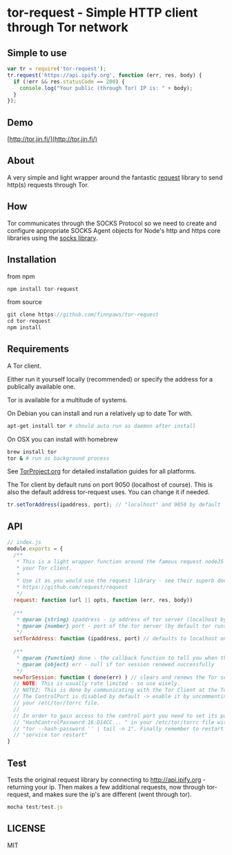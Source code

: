 # tor-request - Simple HTTP client through Tor network

## Simple to use
```js
var tr = require('tor-request');
tr.request('https://api.ipify.org', function (err, res, body) {
  if (!err && res.statusCode == 200) {
    console.log("Your public (through Tor) IP is: " + body);
  }
});
```
## Demo
[http://tor.jin.fi/](http://tor.jin.fi/)

## About
A very simple and light wrapper around the fantastic [request](https://github.com/request/request) library to send http(s) requests through Tor.

## How
Tor communicates through the SOCKS Protocol so we need to create and configure appropriate SOCKS Agent objects for Node's http and https core libraries using the [socks library](https://github.com/JoshGlazebrook/socks).

## Installation

from npm
```js
npm install tor-request
```
from source
```js
git clone https://github.com/finnpaws/tor-request
cd tor-request
npm install
```

## Requirements
A Tor client.

Either run it yourself locally (recommended) or specify the address for a publically available one.

Tor is available for a multitude of systems.

On Debian you can install and run a relatively up to date Tor with.

```bash
apt-get install tor # should auto run as daemon after install
```

On OSX you can install with homebrew

```bash
brew install tor
tor & # run as background process
```

See [TorProject.org](https://www.torproject.org/docs/debian.html.en) for detailed installation guides for all platforms.


The Tor client by default runs on port 9050 (localhost of course). This is also the default address tor-request uses. You can change it if needed.

```js
tr.setTorAddress(ipaddress, port); // "localhost" and 9050 by default
```

## API

```js
// index.js
module.exports = {
  /**
   * This is a light wrapper function around the famous request nodeJS library, routing it through
   * your Tor client.
   *
   * Use it as you would use the request library - see their superb documentation.
   * https://github.com/request/request
   */
  request: function (url || opts, function (err, res, body))
  
  /**
   * @param {string} ipaddress - ip address of tor server (localhost by default)
   * @param {number} port - port of the tor server (by default tor runs on port 9050)
   */
  setTorAddress: function (ipaddress, port) // defaults to localhost on port 9050
  
  /**
   * @param {function} done - the callback function to tell you when the process is done
   * @param {object} err - null if tor session renewed successfully
   */
  newTorSession: function ( done(err) ) // clears and renews the Tor session (i.e., you get a new IP)
  // NOTE: This is usually rate limited - so use wisely.
  // NOTE2: This is done by communicating with the Tor Client at the Tor ControlPort (default: localhost:9051)
  // The ControlPort is disabled by default -> enable it by uncommenting the line "#ControlPort 9051" in
  // your /etc/tor/torrc file.
  //
  // In order to gain access to the control port you need to set its password. Update the line
  // "HashControlPassword 16:D14CC... " in your /etc/tor/torrc file with the password you get by running
  // "tor --hash-password '' | tail -n 1". Finally remember to restart tor to enable the changes.
  // "service tor restart"
}
```

## Test

Tests the original request library by connecting to http://api.ipify.org - returning your ip. Then makes a few additional requests, now through tor-request, and makes sure the ip's are different (went through tor).

```js
mocha test/test.js
```

## LICENSE
MIT
